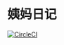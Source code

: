# 姨妈日记

[![CircleCI](https://circleci.com/gh/rockymeza/ymrj.svg?style=svg)](https://circleci.com/gh/rockymeza/ymrj)
